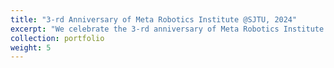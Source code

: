 ```yaml
---
title: "3-rd Anniversary of Meta Robotics Institute @SJTU, 2024"
excerpt: "We celebrate the 3-rd anniversary of Meta Robotics Institute @SJTU.<br/><img src='/images/portfolio/MRI2024.png'>"
collection: portfolio
weight: 5
---
```

